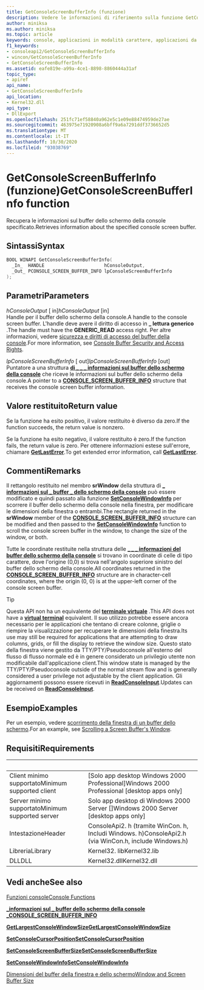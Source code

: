 ```yaml
---
title: GetConsoleScreenBufferInfo (funzione)
description: Vedere le informazioni di riferimento sulla funzione GetConsoleScreenBufferInfo, che recupera le informazioni sul buffer dello schermo della console specificato.
author: miniksa
ms.author: miniksa
ms.topic: article
keywords: console, applicazioni in modalità carattere, applicazioni da riga di comando, applicazioni di terminale, api della console
f1_keywords:
- consoleapi2/GetConsoleScreenBufferInfo
- wincon/GetConsoleScreenBufferInfo
- GetConsoleScreenBufferInfo
ms.assetid: eafe819e-a99a-4ce1-8898-8860444a31af
topic_type:
- apiref
api_name:
- GetConsoleScreenBufferInfo
api_location:
- Kernel32.dll
api_type:
- DllExport
ms.openlocfilehash: 251fc71ef58840a962e5c1e09e88474959de27ae
ms.sourcegitcommit: 463975e71920908a6bff9a6a7291ddf3736652d5
ms.translationtype: MT
ms.contentlocale: it-IT
ms.lasthandoff: 10/30/2020
ms.locfileid: "93038769"
---
```

# <a name="getconsolescreenbufferinfo-function"></a><span data-ttu-id="6d13e-104">GetConsoleScreenBufferInfo (funzione)</span><span class="sxs-lookup"><span data-stu-id="6d13e-104">GetConsoleScreenBufferInfo function</span></span>

<span data-ttu-id="6d13e-105">Recupera le informazioni sul buffer dello schermo della console specificato.</span><span class="sxs-lookup"><span data-stu-id="6d13e-105">Retrieves information about the specified console screen buffer.</span></span>

## <a name="syntax"></a><span data-ttu-id="6d13e-106">Sintassi</span><span class="sxs-lookup"><span data-stu-id="6d13e-106">Syntax</span></span>

```C
BOOL WINAPI GetConsoleScreenBufferInfo(
  _In_  HANDLE                      hConsoleOutput,
  _Out_ PCONSOLE_SCREEN_BUFFER_INFO lpConsoleScreenBufferInfo
);
```

## <a name="parameters"></a><span data-ttu-id="6d13e-107">Parametri</span><span class="sxs-lookup"><span data-stu-id="6d13e-107">Parameters</span></span>

<span data-ttu-id="6d13e-108">*hConsoleOutput* \[ in\]</span><span class="sxs-lookup"><span data-stu-id="6d13e-108">*hConsoleOutput* \[in\]</span></span>  
<span data-ttu-id="6d13e-109">Handle per il buffer dello schermo della console.</span><span class="sxs-lookup"><span data-stu-id="6d13e-109">A handle to the console screen buffer.</span></span> <span data-ttu-id="6d13e-110">L'handle deve avere il diritto di accesso in **\_ lettura generico** .</span><span class="sxs-lookup"><span data-stu-id="6d13e-110">The handle must have the **GENERIC\_READ** access right.</span></span> <span data-ttu-id="6d13e-111">Per altre informazioni, vedere [sicurezza e diritti di accesso del buffer della console](console-buffer-security-and-access-rights.md).</span><span class="sxs-lookup"><span data-stu-id="6d13e-111">For more information, see [Console Buffer Security and Access Rights](console-buffer-security-and-access-rights.md).</span></span>

<span data-ttu-id="6d13e-112">*lpConsoleScreenBufferInfo* \[ out\]</span><span class="sxs-lookup"><span data-stu-id="6d13e-112">*lpConsoleScreenBufferInfo* \[out\]</span></span>  
<span data-ttu-id="6d13e-113">Puntatore a una struttura [**di \_ \_ \_ informazioni sul buffer dello schermo della console**](console-screen-buffer-info-str.md) che riceve le informazioni sul buffer dello schermo della console.</span><span class="sxs-lookup"><span data-stu-id="6d13e-113">A pointer to a [**CONSOLE\_SCREEN\_BUFFER\_INFO**](console-screen-buffer-info-str.md) structure that receives the console screen buffer information.</span></span>

## <a name="return-value"></a><span data-ttu-id="6d13e-114">Valore restituito</span><span class="sxs-lookup"><span data-stu-id="6d13e-114">Return value</span></span>

<span data-ttu-id="6d13e-115">Se la funzione ha esito positivo, il valore restituito è diverso da zero.</span><span class="sxs-lookup"><span data-stu-id="6d13e-115">If the function succeeds, the return value is nonzero.</span></span>

<span data-ttu-id="6d13e-116">Se la funzione ha esito negativo, il valore restituito è zero.</span><span class="sxs-lookup"><span data-stu-id="6d13e-116">If the function fails, the return value is zero.</span></span> <span data-ttu-id="6d13e-117">Per ottenere informazioni estese sull'errore, chiamare [**GetLastError**](https://msdn.microsoft.com/library/windows/desktop/ms679360).</span><span class="sxs-lookup"><span data-stu-id="6d13e-117">To get extended error information, call [**GetLastError**](https://msdn.microsoft.com/library/windows/desktop/ms679360).</span></span>

## <a name="remarks"></a><span data-ttu-id="6d13e-118">Commenti</span><span class="sxs-lookup"><span data-stu-id="6d13e-118">Remarks</span></span>

<span data-ttu-id="6d13e-119">Il rettangolo restituito nel membro **srWindow** della struttura di [**\_ informazioni sul \_ buffer \_ dello schermo della console**](console-screen-buffer-info-str.md) può essere modificato e quindi passato alla funzione [**SetConsoleWindowInfo**](setconsolewindowinfo.md) per scorrere il buffer dello schermo della console nella finestra, per modificare le dimensioni della finestra o entrambi.</span><span class="sxs-lookup"><span data-stu-id="6d13e-119">The rectangle returned in the **srWindow** member of the [**CONSOLE\_SCREEN\_BUFFER\_INFO**](console-screen-buffer-info-str.md) structure can be modified and then passed to the [**SetConsoleWindowInfo**](setconsolewindowinfo.md) function to scroll the console screen buffer in the window, to change the size of the window, or both.</span></span>

<span data-ttu-id="6d13e-120">Tutte le coordinate restituite nella struttura delle [**\_ \_ \_ informazioni del buffer dello schermo della console**](console-screen-buffer-info-str.md) si trovano in coordinate di celle di tipo carattere, dove l'origine (0,0) si trova nell'angolo superiore sinistro del buffer dello schermo della console.</span><span class="sxs-lookup"><span data-stu-id="6d13e-120">All coordinates returned in the [**CONSOLE\_SCREEN\_BUFFER\_INFO**](console-screen-buffer-info-str.md) structure are in character-cell coordinates, where the origin (0, 0) is at the upper-left corner of the console screen buffer.</span></span>

> [!TIP]
> <span data-ttu-id="6d13e-121">Questa API non ha un equivalente del **[terminale virtuale](console-virtual-terminal-sequences.md)** .</span><span class="sxs-lookup"><span data-stu-id="6d13e-121">This API does not have a **[virtual terminal](console-virtual-terminal-sequences.md)** equivalent.</span></span> <span data-ttu-id="6d13e-122">Il suo utilizzo potrebbe essere ancora necessario per le applicazioni che tentano di creare colonne, griglie o riempire la visualizzazione per recuperare le dimensioni della finestra.</span><span class="sxs-lookup"><span data-stu-id="6d13e-122">Its use may still be required for applications that are attempting to draw columns, grids, or fill the display to retrieve the window size.</span></span> <span data-ttu-id="6d13e-123">Questo stato della finestra viene gestito da TTY/PTY/Pseudoconsole all'esterno del flusso di flusso normale ed è in genere considerato un privilegio utente non modificabile dall'applicazione client.</span><span class="sxs-lookup"><span data-stu-id="6d13e-123">This window state is managed by the TTY/PTY/Pseudoconsole outside of the normal stream flow and is generally considered a user privilege not adjustable by the client application.</span></span> <span data-ttu-id="6d13e-124">Gli aggiornamenti possono essere ricevuti in [**ReadConsoleInput**](readconsoleinput.md).</span><span class="sxs-lookup"><span data-stu-id="6d13e-124">Updates can be received on [**ReadConsoleInput**](readconsoleinput.md).</span></span>

## <a name="examples"></a><span data-ttu-id="6d13e-125">Esempio</span><span class="sxs-lookup"><span data-stu-id="6d13e-125">Examples</span></span>

<span data-ttu-id="6d13e-126">Per un esempio, vedere [scorrimento della finestra di un buffer dello schermo](scrolling-a-screen-buffer-s-window.md).</span><span class="sxs-lookup"><span data-stu-id="6d13e-126">For an example, see [Scrolling a Screen Buffer's Window](scrolling-a-screen-buffer-s-window.md).</span></span>

## <a name="requirements"></a><span data-ttu-id="6d13e-127">Requisiti</span><span class="sxs-lookup"><span data-stu-id="6d13e-127">Requirements</span></span>

| &nbsp; | &nbsp; |
|-|-|
| <span data-ttu-id="6d13e-128">Client minimo supportato</span><span class="sxs-lookup"><span data-stu-id="6d13e-128">Minimum supported client</span></span> | <span data-ttu-id="6d13e-129">\[Solo app desktop Windows 2000 Professional\]</span><span class="sxs-lookup"><span data-stu-id="6d13e-129">Windows 2000 Professional \[desktop apps only\]</span></span> |
| <span data-ttu-id="6d13e-130">Server minimo supportato</span><span class="sxs-lookup"><span data-stu-id="6d13e-130">Minimum supported server</span></span> | <span data-ttu-id="6d13e-131">Solo app desktop di Windows 2000 Server \[\]</span><span class="sxs-lookup"><span data-stu-id="6d13e-131">Windows 2000 Server \[desktop apps only\]</span></span> |
| <span data-ttu-id="6d13e-132">Intestazione</span><span class="sxs-lookup"><span data-stu-id="6d13e-132">Header</span></span> | <span data-ttu-id="6d13e-133">ConsoleApi2. h (tramite WinCon. h, Includi Windows. h)</span><span class="sxs-lookup"><span data-stu-id="6d13e-133">ConsoleApi2.h (via WinCon.h, include Windows.h)</span></span> |
| <span data-ttu-id="6d13e-134">Libreria</span><span class="sxs-lookup"><span data-stu-id="6d13e-134">Library</span></span> | <span data-ttu-id="6d13e-135">Kernel32. lib</span><span class="sxs-lookup"><span data-stu-id="6d13e-135">Kernel32.lib</span></span> |
| <span data-ttu-id="6d13e-136">DLL</span><span class="sxs-lookup"><span data-stu-id="6d13e-136">DLL</span></span> | <span data-ttu-id="6d13e-137">Kernel32.dll</span><span class="sxs-lookup"><span data-stu-id="6d13e-137">Kernel32.dll</span></span> |

## <a name="see-also"></a><span data-ttu-id="6d13e-138">Vedi anche</span><span class="sxs-lookup"><span data-stu-id="6d13e-138">See also</span></span>

[<span data-ttu-id="6d13e-139">Funzioni console</span><span class="sxs-lookup"><span data-stu-id="6d13e-139">Console Functions</span></span>](console-functions.md)

[<span data-ttu-id="6d13e-140">**\_informazioni sul \_ buffer dello schermo della console \_**</span><span class="sxs-lookup"><span data-stu-id="6d13e-140">**CONSOLE\_SCREEN\_BUFFER\_INFO**</span></span>](console-screen-buffer-info-str.md)

[<span data-ttu-id="6d13e-141">**GetLargestConsoleWindowSize**</span><span class="sxs-lookup"><span data-stu-id="6d13e-141">**GetLargestConsoleWindowSize**</span></span>](getlargestconsolewindowsize.md)

[<span data-ttu-id="6d13e-142">**SetConsoleCursorPosition**</span><span class="sxs-lookup"><span data-stu-id="6d13e-142">**SetConsoleCursorPosition**</span></span>](setconsolecursorposition.md)

[<span data-ttu-id="6d13e-143">**SetConsoleScreenBufferSize**</span><span class="sxs-lookup"><span data-stu-id="6d13e-143">**SetConsoleScreenBufferSize**</span></span>](setconsolescreenbuffersize.md)

[<span data-ttu-id="6d13e-144">**SetConsoleWindowInfo**</span><span class="sxs-lookup"><span data-stu-id="6d13e-144">**SetConsoleWindowInfo**</span></span>](setconsolewindowinfo.md)

[<span data-ttu-id="6d13e-145">Dimensioni del buffer della finestra e dello schermo</span><span class="sxs-lookup"><span data-stu-id="6d13e-145">Window and Screen Buffer Size</span></span>](window-and-screen-buffer-size.md)
